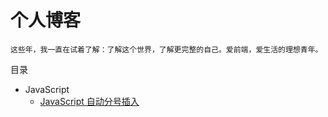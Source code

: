 # 个人博客
    这些年，我一直在试着了解：了解这个世界，了解更完整的自己。爱前端，爱生活的理想青年。
    
目录

* JavaScript
    * [ JavaScript 自动分号插入](https://www.baidu.com)
